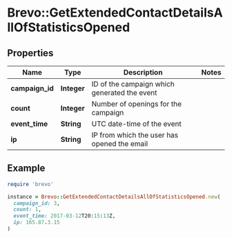 # Brevo::GetExtendedContactDetailsAllOfStatisticsOpened

## Properties

| Name | Type | Description | Notes |
| ---- | ---- | ----------- | ----- |
| **campaign_id** | **Integer** | ID of the campaign which generated the event |  |
| **count** | **Integer** | Number of openings for the campaign |  |
| **event_time** | **String** | UTC date-time of the event |  |
| **ip** | **String** | IP from which the user has opened the email |  |

## Example

```ruby
require 'brevo'

instance = Brevo::GetExtendedContactDetailsAllOfStatisticsOpened.new(
  campaign_id: 3,
  count: 1,
  event_time: 2017-03-12T20:15:13Z,
  ip: 165.87.3.15
)
```

